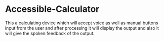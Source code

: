 # Accessible-Calculator
This a calculating device which will accept voice as well as manual buttons input from the user and after processing it will display the output and also it will give the spoken feedback of the output.
